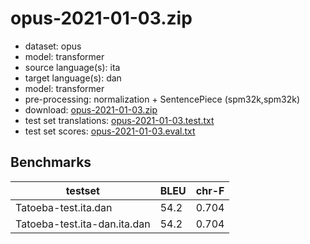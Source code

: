 # opus-2021-01-03.zip

* dataset: opus
* model: transformer
* source language(s): ita
* target language(s): dan
* model: transformer
* pre-processing: normalization + SentencePiece (spm32k,spm32k)
* download: [opus-2021-01-03.zip](https://object.pouta.csc.fi/Tatoeba-MT-models/ita-dan/opus-2021-01-03.zip)
* test set translations: [opus-2021-01-03.test.txt](https://object.pouta.csc.fi/Tatoeba-MT-models/ita-dan/opus-2021-01-03.test.txt)
* test set scores: [opus-2021-01-03.eval.txt](https://object.pouta.csc.fi/Tatoeba-MT-models/ita-dan/opus-2021-01-03.eval.txt)

## Benchmarks

| testset               | BLEU  | chr-F |
|-----------------------|-------|-------|
| Tatoeba-test.ita.dan 	| 54.2 	| 0.704 |
| Tatoeba-test.ita-dan.ita.dan 	| 54.2 	| 0.704 |

